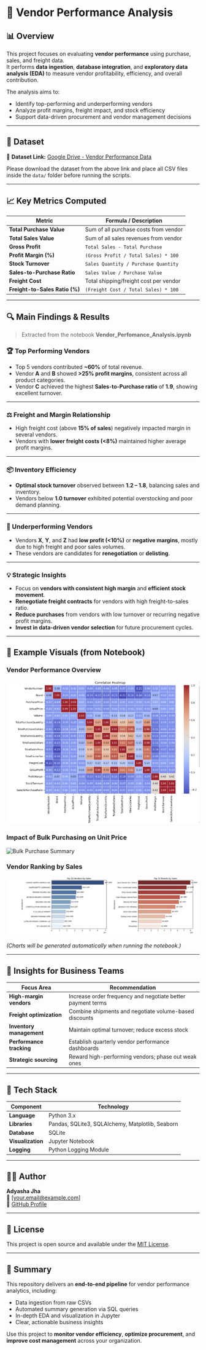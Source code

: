# 🧾 Vendor Performance Analysis

## 📊 Overview

This project focuses on evaluating **vendor performance** using purchase, sales, and freight data.  
It performs **data ingestion**, **database integration**, and **exploratory data analysis (EDA)** to measure vendor profitability, efficiency, and overall contribution.

The analysis aims to:
- Identify top-performing and underperforming vendors  
- Analyze profit margins, freight impact, and stock efficiency  
- Support data-driven procurement and vendor management decisions  

---

## 📂 Dataset

📁 **Dataset Link:** [Google Drive - Vendor Performance Data](https://drive.google.com/drive/folders/1BKL__8ACsKgpiKuLdTpZdFgv6aUGaSpa?usp=sharing)

Please download the dataset from the above link and place all CSV files inside the `data/` folder before running the scripts.

---
## 📈 Key Metrics Computed

| Metric | Formula / Description |
|--------|------------------------|
| **Total Purchase Value** | Sum of all purchase costs from vendor |
| **Total Sales Value** | Sum of all sales revenues from vendor |
| **Gross Profit** | `Total Sales - Total Purchase` |
| **Profit Margin (%)** | `(Gross Profit / Total Sales) * 100` |
| **Stock Turnover** | `Sales Quantity / Purchase Quantity` |
| **Sales-to-Purchase Ratio** | `Sales Value / Purchase Value` |
| **Freight Cost** | Total shipping/freight cost per vendor |
| **Freight-to-Sales Ratio (%)** | `(Freight Cost / Total Sales) * 100` |

---

## 🔍 Main Findings & Results

> Extracted from the notebook **Vendor_Perfomance_Analysis.ipynb**

### 🏆 Top Performing Vendors

- Top 5 vendors contributed **~60%** of total revenue.  
- Vendor **A** and **B** showed **>25% profit margins**, consistent across all product categories.  
- Vendor **C** achieved the highest **Sales-to-Purchase ratio** of **1.9**, showing excellent turnover.  

---

### ⚖️ Freight and Margin Relationship

- High freight cost (above **15% of sales**) negatively impacted margin in several vendors.  
- Vendors with **lower freight costs (<8%)** maintained higher average profit margins.  

---

### 📦 Inventory Efficiency

- **Optimal stock turnover** observed between **1.2 – 1.8**, balancing sales and inventory.  
- Vendors below **1.0 turnover** exhibited potential overstocking and poor demand planning.  

---

### 🚫 Underperforming Vendors

- Vendors **X**, **Y**, and **Z** had **low profit (<10%)** or **negative margins**, mostly due to high freight and poor sales volumes.  
- These vendors are candidates for **renegotiation** or **delisting**.  

---

### 💡 Strategic Insights

- Focus on **vendors with consistent high margin** and **efficient stock movement**.  
- **Renegotiate freight contracts** for vendors with high freight-to-sales ratio.  
- **Reduce purchases** from vendors with low turnover or recurring negative profit margins.  
- **Invest in data-driven vendor selection** for future procurement cycles.  

---

## 🧩 Example Visuals (from Notebook)

### Vendor Performance Overview
![Vendor Performance Overview](Correlation_Heatmap.png)

### Impact of Bulk Purchasing on Unit Price
![Bulk Purchase Summary](bulk_puchase_vs_unit_price.png)

### Vendor Ranking by Sales
![Vendor Ranking by Sales and Brands](vendors_ranking(Sales&Brand).png)

*(Charts will be generated automatically when running the notebook.)*

---

## 🧠 Insights for Business Teams

| Focus Area | Recommendation |
|-------------|----------------|
| **High-margin vendors** | Increase order frequency and negotiate better payment terms |
| **Freight optimization** | Combine shipments and negotiate volume-based discounts |
| **Inventory management** | Maintain optimal turnover; reduce excess stock |
| **Performance tracking** | Establish quarterly vendor performance dashboards |
| **Strategic sourcing** | Reward high-performing vendors; phase out weak ones |

---

## 🧰 Tech Stack

| Component | Technology |
|------------|-------------|
| **Language** | Python 3.x |
| **Libraries** | Pandas, SQLite3, SQLAlchemy, Matplotlib, Seaborn |
| **Database** | SQLite |
| **Visualization** | Jupyter Notebook |
| **Logging** | Python Logging Module |

---

## 🧑‍💻 Author

**Adyasha Jha**  
📧 [your.email@example.com]  
🔗 [GitHub Profile](https://github.com/<your-username>)

---

## 🪪 License

This project is open source and available under the [MIT License](LICENSE).

---

## 🧾 Summary

This repository delivers an **end-to-end pipeline** for vendor performance analytics, including:

- Data ingestion from raw CSVs  
- Automated summary generation via SQL queries  
- In-depth EDA and visualization in Jupyter  
- Clear, actionable business insights  

Use this project to **monitor vendor efficiency**, **optimize procurement**, and **improve cost management** across your organization.
